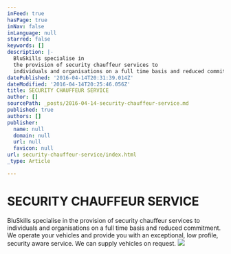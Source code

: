 ```yaml
---
inFeed: true
hasPage: true
inNav: false
inLanguage: null
starred: false
keywords: []
description: |-
  BluSkills specialise in
  the provision of security chauffeur services to
  individuals and organisations on a full time basis and reduced commitment. We operate your vehicles and provide you with an exceptional, low profile, security aware service. We can supply vehicles on request.
datePublished: '2016-04-14T20:31:39.014Z'
dateModified: '2016-04-14T20:25:46.056Z'
title: SECURITY CHAUFFEUR SERVICE
author: []
sourcePath: _posts/2016-04-14-security-chauffeur-service.md
published: true
authors: []
publisher:
  name: null
  domain: null
  url: null
  favicon: null
url: security-chauffeur-service/index.html
_type: Article

---
```

# SECURITY CHAUFFEUR SERVICE

BluSkills specialise in
the provision of security chauffeur services to
individuals and organisations on a full time basis and reduced commitment. We operate your vehicles and provide you with an exceptional, low profile, security aware service. We can supply vehicles on request.
![](https://the-grid-user-content.s3-us-west-2.amazonaws.com/dcc5bbc5-927b-47ab-9e33-b10fd724bc64.jpg)